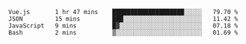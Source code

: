 <!--START_SECTION:waka-->

```text
Vue.js       1 hr 47 mins    ████████████████████░░░░░   79.70 %
JSON         15 mins         ███░░░░░░░░░░░░░░░░░░░░░░   11.42 %
JavaScript   9 mins          █▓░░░░░░░░░░░░░░░░░░░░░░░   07.18 %
Bash         2 mins          ▒░░░░░░░░░░░░░░░░░░░░░░░░   01.69 %
```

<!--END_SECTION:waka-->
